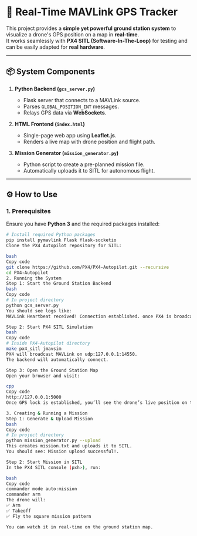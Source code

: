 # 🚁 Real-Time MAVLink GPS Tracker

This project provides a **simple yet powerful ground station system** to visualize a drone's GPS position on a map in **real-time**.  
It works seamlessly with **PX4 SITL (Software-In-The-Loop)** for testing and can be easily adapted for **real hardware**.

---

## 📦 System Components

1. **Python Backend (`gcs_server.py`)**  
   - Flask server that connects to a MAVLink source.  
   - Parses `GLOBAL_POSITION_INT` messages.  
   - Relays GPS data via **WebSockets**.

2. **HTML Frontend (`index.html`)**  
   - Single-page web app using **Leaflet.js**.  
   - Renders a live map with drone position and flight path.

3. **Mission Generator (`mission_generator.py`)**  
   - Python script to create a pre-planned mission file.  
   - Automatically uploads it to SITL for autonomous flight.

---

## ⚙️ How to Use

### 1. Prerequisites

Ensure you have **Python 3** and the required packages installed:

```bash
# Install required Python packages
pip install pymavlink Flask flask-socketio
Clone the PX4 Autopilot repository for SITL:

bash
Copy code
git clone https://github.com/PX4/PX4-Autopilot.git --recursive
cd PX4-Autopilot
2. Running the System
Step 1: Start the Ground Station Backend
bash
Copy code
# In project directory
python gcs_server.py
You should see logs like:
MAVLink Heartbeat received! Connection established. once PX4 is broadcasting.

Step 2: Start PX4 SITL Simulation
bash
Copy code
# Inside PX4-Autopilot directory
make px4_sitl jmavsim
PX4 will broadcast MAVLink on udp:127.0.0.1:14550.
The backend will automatically connect.

Step 3: Open the Ground Station Map
Open your browser and visit:

cpp
Copy code
http://127.0.0.1:5000
Once GPS lock is established, you’ll see the drone’s live position on the map.

3. Creating & Running a Mission
Step 1: Generate & Upload Mission
bash
Copy code
# In project directory
python mission_generator.py --upload
This creates mission.txt and uploads it to SITL.
You should see: Mission upload successful!.

Step 2: Start Mission in SITL
In the PX4 SITL console (pxh>), run:

bash
Copy code
commander mode auto:mission
commander arm
The drone will:
✅ Arm
✅ Takeoff
✅ Fly the square mission pattern

You can watch it in real-time on the ground station map.